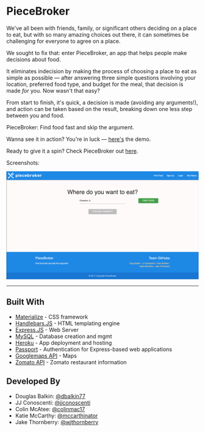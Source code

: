 # PieceBroker

We've all been with friends, family, or significant others deciding on a place to eat, but with so many amazing choices out there, it can sometimes be challenging for everyone to agree on a place.
    
We sought to fix that: enter PieceBroker, an app that helps people make decisions about food.
    
It eliminates indecision by making the process of choosing a place to eat as simple as possible — after answering three simple questions involving your location, preferred food type, and budget for the meal, that decision is made _for_ you. Now wasn't that easy?
    
From start to finish, it's quick, a decision is made (avoiding any arguments!), and action can be taken based on the result, breaking down one less step between you and food. 

PieceBroker: Find food fast and skip the argument.

Wanna see it in action? You're in luck — [here's](https://www.youtube.com/watch?v=7YXRhRzLPQA) the demo.

Ready to give it a spin? Check PieceBroker out [here](https://youtu.be/PaFyCI6snH4).

Screenshots:
    
![alt text](public/images/piecebroker-main.png?raw=true "Piecebroker")

----------------------------------------------------------------------------------------
## Built With

* [Materialize](http://materializecss.com/) - CSS framework
* [Handlebars.JS](http://handlebarsjs.com/) - HTML templating engine
* [Express.JS](https://expressjs.com/) - Web Server
* [MySQL](https://www.mysql.com/) - Database creation and mgmt
* [Heroku](https://www.heroku.com/) - App deployment and hosting
* [Passport](http://passportjs.org/) - Authentication for Express-based web applications
* [Googlemaps API](https://developers.google.com/maps/web/) - Maps
* [Zomato API](https://developers.zomato.com/api) - Zomato restaurant information

## Developed By

* Douglas Balkin: [@dbalkin77](https://github.com/dbalkin77) 
* JJ Conoscenti: [@jjconoscenti](https://github.com/jjconoscenti) 
* Colin McAtee: [@colinmac17](https://github.com/colinmac17) 
* Katie McCarthy: [@mccarthinator](https://github.com/mccarthinator) 
* Jake Thornberry: [@wjthornberry](https://github.com/wjthornberry) 
